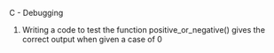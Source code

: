 C - Debugging
1. Writing a code to test the function positive_or_negative() gives the correct output when given a case of 0
